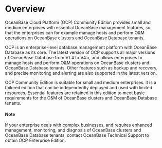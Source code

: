 # Overview

OceanBase Cloud Platform (OCP) Community Edition provides small and medium enterprises with essential OceanBase management features, so that the enterprises can for example manage hosts and perform O\&M operations on OceanBase clusters and OceanBase Database tenants.

OCP is an enterprise-level database management platform with OceanBase Database as its core. The latest version of OCP supports all major versions of OceanBase Database from V1.4 to V4.x, and allows enterprises to manage hosts and perform O\&M operations on OceanBase clusters and OceanBase Database tenants. Other features such as backup and recovery, and precise monitoring and alerting are also supported in the latest version.

OCP Community Edition is suitable for small and medium enterprises. It is a tailored edition that can be independently deployed and used with limited resources. Essential features are retained in this edition to meet basic requirements for the O\&M of OceanBase clusters and OceanBase Database tenants.

  <main id="notice" type='explain'>
    <h4>Note</h4>
    <p>If your enterprise deals with complex businesses, and requires enhanced management, monitoring, and diagnosis of OceanBase clusters and OceanBase Database tenants, contact OceanBase Technical Support to obtain OCP Enterprise Edition.</p>
  </main>
